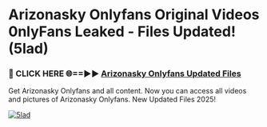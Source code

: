 # Arizonasky Onlyfans Original Videos 0nlyFans Leaked - Files Updated! (5lad)

<h3>🔴 CLICK HERE 🌐==►► <a href="https://best4dudes.click/HH4t6V" rel="nofollow">Arizonasky Onlyfans Updated Files</a></h3>

Get Arizonasky Onlyfans and all content. Now you can access all videos and pictures of Arizonasky Onlyfans. New Updated Files 2025!

[![5lad](https://github.com/user-attachments/assets/8c521d6e-e6e3-4a75-9320-d58ab9d79d5b)](https://best4dudes.click/HH4t6V)
